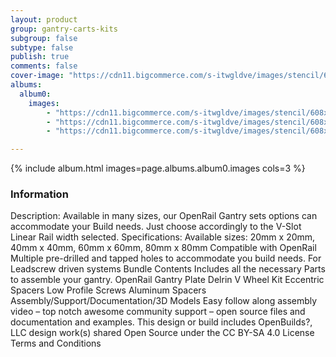 ```yaml
---
layout: product
group: gantry-carts-kits
subgroup: false
subtype: false
publish: true
comments: false
cover-image: "https://cdn11.bigcommerce.com/s-itwgldve/images/stencil/608x608/products/671/3880/profile_picture__23170.1675310614.png?c=2"
albums:
  album0:
    images:
        - "https://cdn11.bigcommerce.com/s-itwgldve/images/stencil/608x608/products/671/3880/profile_picture__23170.1675310614.png?c=2"
        - "https://cdn11.bigcommerce.com/s-itwgldve/images/stencil/608x608/products/671/3879/secondary_picture__46858.1675310613.png?c=2"
        - "https://cdn11.bigcommerce.com/s-itwgldve/images/stencil/608x608/products/671/3878/in_use_picture__97888.1675310613.png?c=2"

---
```


{% include album.html images=page.albums.album0.images cols=3 %}

### Information

Description:
 Available in many sizes, our OpenRail Gantry sets options can accommodate your Build needs.  Just choose accordingly to the V-Slot Linear Rail width selected.   Specifications: Available sizes: 20mm x 20mm, 40mm x 40mm, 60mm x 60mm, 80mm x 80mm Compatible with  OpenRail Multiple pre-drilled and tapped holes to accommodate you build needs. For Leadscrew driven systems Bundle Contents Includes all the necessary Parts to assemble your gantry. OpenRail Gantry Plate Delrin V Wheel Kit Eccentric Spacers Low Profile Screws Aluminum Spacers Assembly/Support/Documentation/3D Models Easy follow along assembly video – top notch awesome community support – open source files and documentation and examples. This design or build includes  OpenBuilds?, LLC design work(s) shared Open Source under the CC BY-SA 4.0 License Terms and Conditions   

